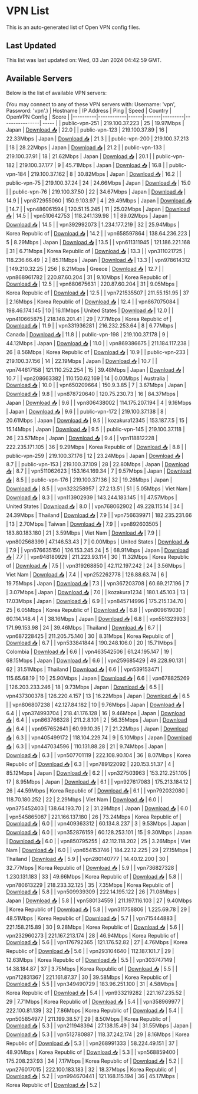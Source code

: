 # VPN List

This is an auto-generated list of Open VPN config files.

## Last Updated

This list was last updated on: Wed, 03 Jan 2024 04:42:59 GMT.

## Available Servers

Below is the list of available VPN servers:

(You may connect to any of these VPN servers with: Username: 'vpn', Password: 'vpn'.)
| Hostname | IP Address | Ping | Speed | Country | OpenVPN Config | Score |
|----------|------------|------|-------|---------|----------------| ----- |
| public-vpn-251 | 219.100.37.223 | 25 | 19.97Mbps | Japan | [Download 📥](./configs/server_0_JP.ovpn) | 22.0 |
| public-vpn-123 | 219.100.37.89 | 16 | 22.33Mbps | Japan | [Download 📥](./configs/server_1_JP.ovpn) | 21.3 |
| public-vpn-200 | 219.100.37.213 | 18 | 28.22Mbps | Japan | [Download 📥](./configs/server_2_JP.ovpn) | 21.2 |
| public-vpn-133 | 219.100.37.91 | 18 | 21.62Mbps | Japan | [Download 📥](./configs/server_3_JP.ovpn) | 20.1 |
| public-vpn-182 | 219.100.37.177 | 9 | 45.71Mbps | Japan | [Download 📥](./configs/server_4_JP.ovpn) | 16.8 |
| public-vpn-184 | 219.100.37.162 | 8 | 30.82Mbps | Japan | [Download 📥](./configs/server_5_JP.ovpn) | 16.2 |
| public-vpn-75 | 219.100.37.24 | 24 | 24.66Mbps | Japan | [Download 📥](./configs/server_6_JP.ovpn) | 15.0 |
| public-vpn-76 | 219.100.37.50 | 22 | 34.67Mbps | Japan | [Download 📥](./configs/server_7_JP.ovpn) | 14.9 |
| vpn872955060 | 150.9.103.97 | 4 | 29.49Mbps | Japan | [Download 📥](./configs/server_8_JP.ovpn) | 14.7 |
| vpn486061594 | 120.51.15.245 | 11 | 25.02Mbps | Japan | [Download 📥](./configs/server_9_JP.ovpn) | 14.5 |
| vpn510642753 | 118.241.139.98 | 1 | 89.02Mbps | Japan | [Download 📥](./configs/server_10_JP.ovpn) | 14.5 |
| vpn392992073 | 1.234.177.219 | 32 | 25.94Mbps | Korea Republic of | [Download 📥](./configs/server_11_KR.ovpn) | 14.2 |
| vpn658597864 | 138.64.236.223 | 5 | 8.29Mbps | Japan | [Download 📥](./configs/server_12_JP.ovpn) | 13.5 |
| vpn611311945 | 121.186.221.168 | 31 | 6.71Mbps | Korea Republic of | [Download 📥](./configs/server_13_KR.ovpn) | 13.3 |
| vpn311021725 | 118.236.66.49 | 2 | 85.11Mbps | Japan | [Download 📥](./configs/server_14_JP.ovpn) | 13.3 |
| vpn978614312 | 149.210.32.25 | 256 | 8.21Mbps | Greece | [Download 📥](./configs/server_15_GR.ovpn) | 12.7 |
| vpn868961782 | 220.87.60.204 | 31 | 9.10Mbps | Korea Republic of | [Download 📥](./configs/server_16_KR.ovpn) | 12.5 |
| vpn680675631 | 220.87.60.204 | 31 | 9.05Mbps | Korea Republic of | [Download 📥](./configs/server_17_KR.ovpn) | 12.5 |
| vpn721535507 | 211.55.151.95 | 37 | 2.16Mbps | Korea Republic of | [Download 📥](./configs/server_18_KR.ovpn) | 12.4 |
| vpn867075084 | 198.46.174.145 | 10 | 16.11Mbps | United States | [Download 📥](./configs/server_19_US.ovpn) | 12.0 |
| vpn410665875 | 218.148.201.41 | 29 | 7.77Mbps | Korea Republic of | [Download 📥](./configs/server_20_KR.ovpn) | 11.9 |
| vpn331936281 | 216.232.253.64 | 8 | 6.77Mbps | Canada | [Download 📥](./configs/server_21_CA.ovpn) | 11.8 |
| public-vpn-198 | 219.100.37.178 | 9 | 44.12Mbps | Japan | [Download 📥](./configs/server_22_JP.ovpn) | 11.0 |
| vpn869386675 | 211.184.117.238 | 26 | 8.56Mbps | Korea Republic of | [Download 📥](./configs/server_23_KR.ovpn) | 10.9 |
| public-vpn-233 | 219.100.37.156 | 14 | 22.19Mbps | Japan | [Download 📥](./configs/server_24_JP.ovpn) | 10.7 |
| vpn744617158 | 121.110.252.254 | 15 | 39.48Mbps | Japan | [Download 📥](./configs/server_25_JP.ovpn) | 10.7 |
| vpn208663382 | 110.150.62.169 | 14 | 0.00Mbps | Australia | [Download 📥](./configs/server_26_AU.ovpn) | 10.0 |
| vpn650209664 | 150.9.3.85 | 7 | 3.67Mbps | Japan | [Download 📥](./configs/server_27_JP.ovpn) | 9.8 |
| vpn878720640 | 120.75.230.73 | 16 | 84.37Mbps | Japan | [Download 📥](./configs/server_28_JP.ovpn) | 9.6 |
| vpn806438002 | 114.175.207.194 | 4 | 9.16Mbps | Japan | [Download 📥](./configs/server_29_JP.ovpn) | 9.6 |
| public-vpn-172 | 219.100.37.138 | 8 | 20.61Mbps | Japan | [Download 📥](./configs/server_30_JP.ovpn) | 9.5 |
| kozakura12345 | 153.187.7.5 | 15 | 15.14Mbps | Japan | [Download 📥](./configs/server_31_JP.ovpn) | 9.5 |
| public-vpn-145 | 219.100.37.118 | 26 | 23.57Mbps | Japan | [Download 📥](./configs/server_32_JP.ovpn) | 9.4 |
| vpn118812228 | 222.235.171.105 | 36 | 9.29Mbps | Korea Republic of | [Download 📥](./configs/server_33_KR.ovpn) | 8.8 |
| public-vpn-259 | 219.100.37.176 | 12 | 23.24Mbps | Japan | [Download 📥](./configs/server_34_JP.ovpn) | 8.7 |
| public-vpn-153 | 219.100.37.109 | 28 | 22.80Mbps | Japan | [Download 📥](./configs/server_35_JP.ovpn) | 8.7 |
| vpn511062623 | 153.164.169.34 | 7 | 9.57Mbps | Japan | [Download 📥](./configs/server_36_JP.ovpn) | 8.5 |
| public-vpn-176 | 219.100.37.136 | 32 | 19.26Mbps | Japan | [Download 📥](./configs/server_37_JP.ovpn) | 8.5 |
| vpn323258957 | 27.2.13.51 | 51 | 5.05Mbps | Viet Nam | [Download 📥](./configs/server_38_VN.ovpn) | 8.3 |
| vpn113902939 | 143.244.183.145 | 1 | 47.57Mbps | United States | [Download 📥](./configs/server_39_US.ovpn) | 8.0 |
| vpn768062902 | 49.228.115.14 | 34 | 24.39Mbps | Thailand | [Download 📥](./configs/server_40_TH.ovpn) | 7.9 |
| vpn756639971 | 182.235.231.66 | 13 | 2.70Mbps | Taiwan | [Download 📥](./configs/server_41_TW.ovpn) | 7.9 |
| vpn892603505 | 183.80.183.180 | 21 | 3.59Mbps | Viet Nam | [Download 📥](./configs/server_42_VN.ovpn) | 7.9 |
| vpn802568399 | 47.146.53.43 | 7 | 0.00Mbps | United States | [Download 📥](./configs/server_43_US.ovpn) | 7.9 |
| vpn676635150 | 126.153.245.24 | 5 | 68.91Mbps | Japan | [Download 📥](./configs/server_44_JP.ovpn) | 7.7 |
| vpn948180929 | 211.223.93.114 | 30 | 11.32Mbps | Korea Republic of | [Download 📥](./configs/server_45_KR.ovpn) | 7.5 |
| vpn319268850 | 42.112.197.242 | 24 | 3.56Mbps | Viet Nam | [Download 📥](./configs/server_46_VN.ovpn) | 7.4 |
| vpn252262778 | 126.88.63.74 | 6 | 19.75Mbps | Japan | [Download 📥](./configs/server_47_JP.ovpn) | 7.3 |
| vpn367203708 | 60.69.217.196 | 7 | 3.07Mbps | Japan | [Download 📥](./configs/server_48_JP.ovpn) | 7.0 |
| kozakura1234 | 180.1.45.103 | 13 | 17.03Mbps | Japan | [Download 📥](./configs/server_49_JP.ovpn) | 6.9 |
| vpn845714996 | 175.215.134.70 | 25 | 6.05Mbps | Korea Republic of | [Download 📥](./configs/server_50_KR.ovpn) | 6.8 |
| vpn809619030 | 60.114.148.4 | 4 | 38.16Mbps | Japan | [Download 📥](./configs/server_51_JP.ovpn) | 6.8 |
| vpn551323933 | 171.99.153.98 | 24 | 39.46Mbps | Thailand | [Download 📥](./configs/server_52_TH.ovpn) | 6.7 |
| vpn687228425 | 211.205.75.140 | 30 | 8.31Mbps | Korea Republic of | [Download 📥](./configs/server_53_KR.ovpn) | 6.7 |
| vpn533841844 | 190.248.106.0 | 20 | 15.71Mbps | Colombia | [Download 📥](./configs/server_54_CO.ovpn) | 6.6 |
| vpn463542506 | 61.24.195.147 | 19 | 68.15Mbps | Japan | [Download 📥](./configs/server_55_JP.ovpn) | 6.6 |
| vpn259685429 | 49.228.90.131 | 62 | 31.51Mbps | Thailand | [Download 📥](./configs/server_56_TH.ovpn) | 6.6 |
| vpn539153471 | 115.65.68.19 | 10 | 25.90Mbps | Japan | [Download 📥](./configs/server_57_JP.ovpn) | 6.6 |
| vpn678825269 | 126.203.233.246 | 18 | 9.73Mbps | Japan | [Download 📥](./configs/server_58_JP.ovpn) | 6.5 |
| vpn437300378 | 126.220.4.157 | 13 | 16.22Mbps | Japan | [Download 📥](./configs/server_59_JP.ovpn) | 6.5 |
| vpn806807238 | 42.127.84.182 | 10 | 9.76Mbps | Japan | [Download 📥](./configs/server_60_JP.ovpn) | 6.4 |
| vpn374993704 | 218.41.176.128 | 16 | 9.46Mbps | Japan | [Download 📥](./configs/server_61_JP.ovpn) | 6.4 |
| vpn863766328 | 211.2.8.101 | 2 | 56.35Mbps | Japan | [Download 📥](./configs/server_62_JP.ovpn) | 6.4 |
| vpn957652641 | 60.99.10.35 | 7 | 21.22Mbps | Japan | [Download 📥](./configs/server_63_JP.ovpn) | 6.3 |
| vpn405499172 | 118.104.229.74 | 9 | 5.10Mbps | Japan | [Download 📥](./configs/server_64_JP.ovpn) | 6.3 |
| vpn447034596 | 110.131.88.28 | 21 | 9.74Mbps | Japan | [Download 📥](./configs/server_65_JP.ovpn) | 6.3 |
| vpn507701119 | 222.108.90.104 | 36 | 8.07Mbps | Korea Republic of | [Download 📥](./configs/server_66_KR.ovpn) | 6.3 |
| vpn789122092 | 220.153.51.37 | 4 | 85.12Mbps | Japan | [Download 📥](./configs/server_67_JP.ovpn) | 6.2 |
| vpn327503963 | 153.212.251.105 | 17 | 8.95Mbps | Japan | [Download 📥](./configs/server_68_JP.ovpn) | 6.1 |
| vpn927617083 | 175.213.184.12 | 26 | 44.59Mbps | Korea Republic of | [Download 📥](./configs/server_69_KR.ovpn) | 6.1 |
| vpn792032080 | 118.70.180.252 | 22 | 2.29Mbps | Viet Nam | [Download 📥](./configs/server_70_VN.ovpn) | 6.0 |
| vpn375452403 | 138.64.193.70 | 2 | 31.29Mbps | Japan | [Download 📥](./configs/server_71_JP.ovpn) | 6.0 |
| vpn545865087 | 221.166.137.180 | 26 | 73.24Mbps | Korea Republic of | [Download 📥](./configs/server_72_KR.ovpn) | 6.0 |
| vpn409363312 | 60.134.8.237 | 3 | 9.53Mbps | Japan | [Download 📥](./configs/server_73_JP.ovpn) | 6.0 |
| vpn352876159 | 60.128.253.101 | 15 | 9.30Mbps | Japan | [Download 📥](./configs/server_74_JP.ovpn) | 6.0 |
| vpn850795255 | 42.112.118.202 | 25 | 3.26Mbps | Viet Nam | [Download 📥](./configs/server_75_VN.ovpn) | 6.0 |
| vpn654153746 | 184.22.12.225 | 29 | 27.15Mbps | Thailand | [Download 📥](./configs/server_76_TH.ovpn) | 5.9 |
| vpn280140777 | 14.40.12.200 | 30 | 32.77Mbps | Korea Republic of | [Download 📥](./configs/server_77_KR.ovpn) | 5.9 |
| vpn736827328 | 1.230.131.183 | 33 | 49.66Mbps | Korea Republic of | [Download 📥](./configs/server_78_KR.ovpn) | 5.8 |
| vpn780613229 | 218.233.32.125 | 35 | 7.35Mbps | Korea Republic of | [Download 📥](./configs/server_79_KR.ovpn) | 5.8 |
| vpn509939309 | 222.14.195.122 | 26 | 71.08Mbps | Japan | [Download 📥](./configs/server_80_JP.ovpn) | 5.8 |
| vpn580134559 | 211.197.116.103 | 27 | 9.40Mbps | Korea Republic of | [Download 📥](./configs/server_81_KR.ovpn) | 5.8 |
| vpn311758806 | 1.225.69.78 | 29 | 48.51Mbps | Korea Republic of | [Download 📥](./configs/server_82_KR.ovpn) | 5.7 |
| vpn715444883 | 221.158.215.89 | 30 | 9.28Mbps | Korea Republic of | [Download 📥](./configs/server_83_KR.ovpn) | 5.6 |
| vpn232960273 | 221.167.213.174 | 28 | 46.94Mbps | Korea Republic of | [Download 📥](./configs/server_84_KR.ovpn) | 5.6 |
| vpn176792365 | 121.176.52.82 | 27 | 4.76Mbps | Korea Republic of | [Download 📥](./configs/server_85_KR.ovpn) | 5.6 |
| vpn293104640 | 112.187.101.7 | 29 | 12.63Mbps | Korea Republic of | [Download 📥](./configs/server_86_KR.ovpn) | 5.5 |
| vpn303747149 | 14.38.184.87 | 37 | 3.75Mbps | Korea Republic of | [Download 📥](./configs/server_87_KR.ovpn) | 5.5 |
| vpn712831367 | 221.161.87.37 | 30 | 39.58Mbps | Korea Republic of | [Download 📥](./configs/server_88_KR.ovpn) | 5.5 |
| vpn349490729 | 183.96.251.100 | 31 | 4.58Mbps | Korea Republic of | [Download 📥](./configs/server_89_KR.ovpn) | 5.4 |
| vpn933219282 | 221.167.235.52 | 29 | 7.71Mbps | Korea Republic of | [Download 📥](./configs/server_90_KR.ovpn) | 5.4 |
| vpn358969977 | 222.100.81.139 | 32 | 7.86Mbps | Korea Republic of | [Download 📥](./configs/server_91_KR.ovpn) | 5.4 |
| vpn505854977 | 211.199.38.57 | 29 | 8.50Mbps | Korea Republic of | [Download 📥](./configs/server_92_KR.ovpn) | 5.3 |
| vpn211948394 | 27.138.15.49 | 34 | 31.55Mbps | Japan | [Download 📥](./configs/server_93_JP.ovpn) | 5.3 |
| vpn512780887 | 118.37.242.174 | 29 | 8.16Mbps | Korea Republic of | [Download 📥](./configs/server_94_KR.ovpn) | 5.3 |
| vpn268991333 | 58.224.49.151 | 37 | 48.90Mbps | Korea Republic of | [Download 📥](./configs/server_95_KR.ovpn) | 5.3 |
| vpn568859400 | 175.208.237.93 | 34 | 7.17Mbps | Korea Republic of | [Download 📥](./configs/server_96_KR.ovpn) | 5.2 |
| vpn276017015 | 222.100.183.183 | 32 | 18.37Mbps | Korea Republic of | [Download 📥](./configs/server_97_KR.ovpn) | 5.2 |
| vpn994670441 | 121.168.115.194 | 36 | 45.17Mbps | Korea Republic of | [Download 📥](./configs/server_98_KR.ovpn) | 5.2 |
